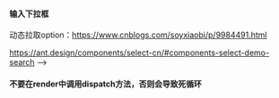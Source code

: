 #### 输入下拉框
动态拉取option：https://www.cnblogs.com/soyxiaobi/p/9984491.html

https://ant.design/components/select-cn/#components-select-demo-search -->


#### 不要在render中调用dispatch方法，否则会导致死循环